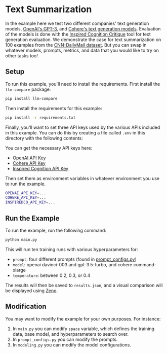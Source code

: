 # Text Summarization

In the example here we test two different companies' text generation models,
[OpenAI's GPT-3](https://openai.com/blog/gpt-3-apps/), and
[Cohere's text generation models](https://cohere.ai/generate). Evaluation of
the models is done with the
[Inspired Cognition Critique](https://docs.inspiredco.ai/critique/)
tool for text generation evaluation. We demonstrate the case for text summarization
on 100 examples from the
[CNN-DailyMail dataset](https://huggingface.co/datasets/cnn_dailymail). But you can
swap in whatever models, prompts, metrics, and data that you would like to try on
other tasks too!

## Setup

To run this example, you'll need to install the requirements.
First install the `llm-compare` package:

```bash
pip install llm-compare
```

Then install the requirements for this example:

```bash
pip install -r requirements.txt
```

Finally, you'll want to set three API keys used by the various APIs
included in this example. You can do this by creating a file called
`.env` in this directory with the following contents:

You can get the necessary API keys here:

* [OpenAI API Key](https://openai.com/blog/openai-api/)
* [Cohere API Key](https://cohere.ai/)
* [Inspired Cognition API Key](https://dashboard.inspiredco.ai)

Then set them as environment variables in whatever environment you use to
run the example.

```bash
OPENAI_API_KEY=...
COHERE_API_KEY=...
INSPIREDCO_API_KEY=...
```

## Run the Example

To run the example, run the following command:

```bash
python main.py
```

This will run ten training runs with various hyperparameters for:

* `prompt`: four different prompts (found in [prompt_configs.py](prompt_configs.py))
* `model`: openai davinci-003 and gpt-3.5-turbo, and cohere command-xlarge
* `temperature`: between 0.2, 0.3, or 0.4

The results will then be saved to `results.json`, and a visual
comparison will be displayed using [Zeno](https://zenoml.com/).

## Modification

You may want to modify the example for your own purposes. For
instance:

1. In `main.py` you can modify `space` variable, which defines the training data,
   base model, and hyperparameters to search over.
2. In `prompt_configs.py` you can modify the prompts.
3. In `modeling.py` you can modify the model configurations.
